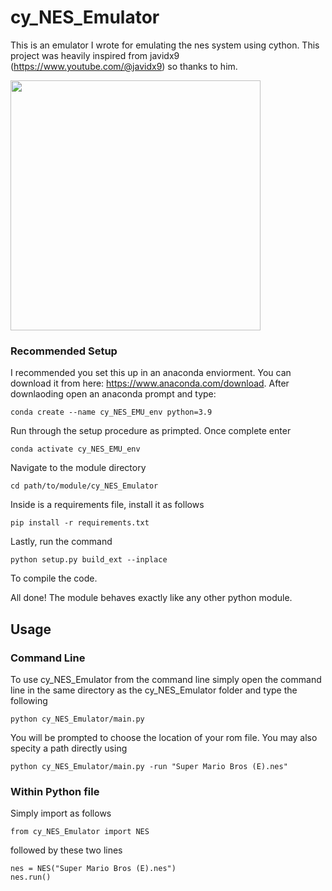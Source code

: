 # cy_NES_Emulator
This is an emulator I wrote for emulating the nes system using cython. 
This project was heavily inspired from javidx9 (https://www.youtube.com/@javidx9) so thanks to him.

<img src="smb.gif" width="400"/>


### Recommended Setup
I recommended you set this up in an anaconda enviorment. You can download it from here: https://www.anaconda.com/download. After downlaoding open an anaconda prompt and type:
```
conda create --name cy_NES_EMU_env python=3.9
```
Run through the setup procedure as primpted. 
Once complete enter
```
conda activate cy_NES_EMU_env
```
Navigate to the module directory
```
cd path/to/module/cy_NES_Emulator
```
Inside is a requirements file, install it as follows
```
pip install -r requirements.txt
```
Lastly, run the command
```
python setup.py build_ext --inplace
```

To compile the code.

All done! The module behaves exactly like any other python module.

## Usage
### Command Line
To use cy_NES_Emulator from the command line simply open the command line in the same directory as the cy_NES_Emulator folder and type the following
```
python cy_NES_Emulator/main.py
```

You will be prompted to choose the location of your rom file.
You may also specity a path directly using

```
python cy_NES_Emulator/main.py -run "Super Mario Bros (E).nes"
```

### Within Python file
Simply import as follows
```
from cy_NES_Emulator import NES
```
followed by these two lines
```
nes = NES("Super Mario Bros (E).nes")
nes.run()
```



